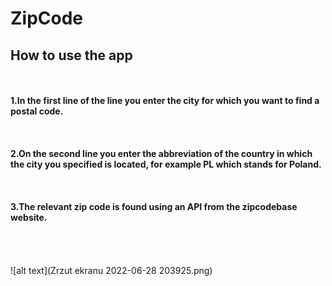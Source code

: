 # ZipCode
## How to use the app
\
\
**1.In the first line of the line you enter the city for which you want to find a postal code.**
\
\
\
\
**2.On the second line you enter the abbreviation of the country in which the city you specified is located, for example PL which stands for Poland.**
\
\
\
\
**3.The relevant zip code is found using an API from the zipcodebase website.**
\
\
\
\
\
![alt text](Zrzut ekranu 2022-06-28 203925.png)

